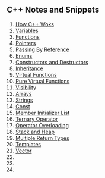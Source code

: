 ## C++ Notes and Snippets 

1. [How C++ Woks](HowCppWorks.ipynb)
2. [Variables](Variables.ipynb)
3. [Functions](Functions.ipynb)
4. [Pointers](Pointers.ipynb)
5. [Passing By Reference](PassingByReference.ipynb)
6. [Enums](Enums.ipynb)
8. [Constructors and Destructors](Constructors_Destructors.ipynb)
9. [Inheritance](Inheritance.ipynb)
10. [Virtual Functions](VirtualFunctions.ipynb.ipynb)
11. [Pure Virtual Functions](Interfaces_PureVirtualFunctions.ipynb)
12. [Visibility](Visibility.ipynb)
14. [Arrays](Arrays.ipynb)
15. [Strings](Strings.ipynb)
16. [Const](Const.ipynb)
17. [Member Initializer List](MemberInitializerLists.ipynb)
18. [Ternary Operator](TernaryOperator.ipynb)
19. [Operator Overloading](OperatorOverloading.ipynb)
20. [Stack and Heap](StackHeap.ipynb)
21. [Multiple Return Types](MultipleReturnTypes.ipynb)
22. [Templates](Templates.ipynb)
23. [Vector](Vector.ipynb)
24. [](.ipynb)
25. [](.ipynb)
26. [](.ipynb)

